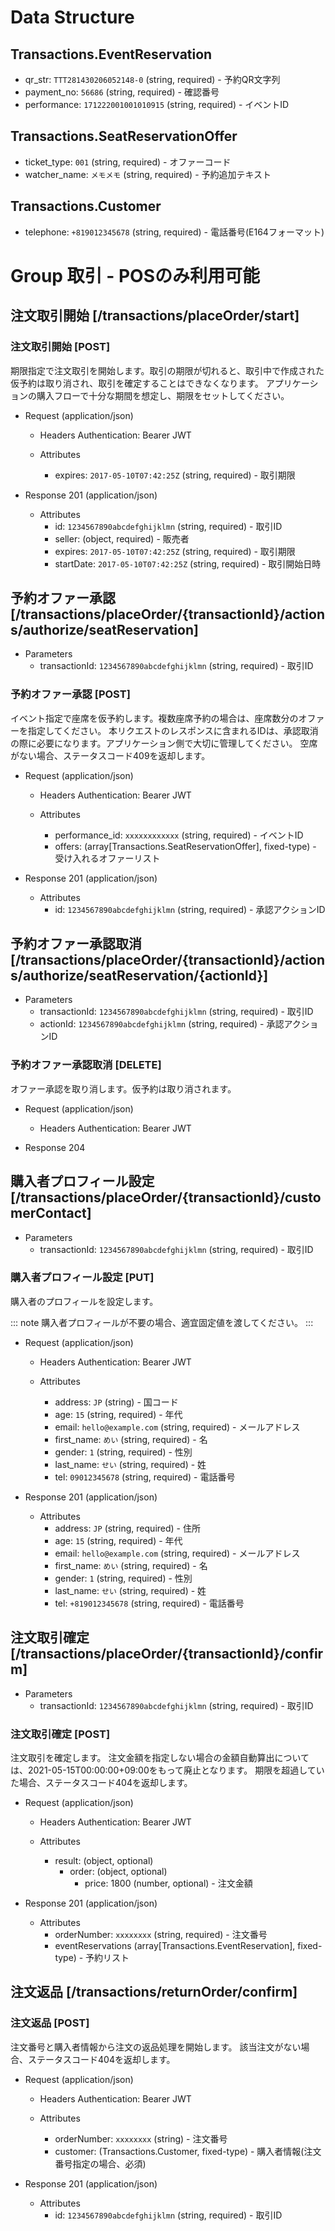 # Data Structure

## Transactions.EventReservation
+ qr_str: `TTT281430206052148-0` (string, required) - 予約QR文字列
+ payment_no: `56686` (string, required) - 確認番号
+ performance: `171222001001010915` (string, required) - イベントID

## Transactions.SeatReservationOffer
+ ticket_type: `001` (string, required) - オファーコード
+ watcher_name: `メモメモ` (string, required) - 予約追加テキスト

## Transactions.Customer
+ telephone: `+819012345678` (string, required) - 電話番号(E164フォーマット)


# Group 取引 - POSのみ利用可能

## 注文取引開始 [/transactions/placeOrder/start]

### 注文取引開始 [POST]
期限指定で注文取引を開始します。取引の期限が切れると、取引中で作成された仮予約は取り消され、取引を確定することはできなくなります。
アプリケーションの購入フローで十分な期間を想定し、期限をセットしてください。

+ Request (application/json)
    + Headers
        Authentication: Bearer JWT

    + Attributes
        + expires:  `2017-05-10T07:42:25Z` (string, required) - 取引期限

+ Response 201 (application/json)
    + Attributes
        + id: `1234567890abcdefghijklmn` (string, required) - 取引ID
        + seller: (object, required) - 販売者
        + expires: `2017-05-10T07:42:25Z` (string, required) - 取引期限
        + startDate: `2017-05-10T07:42:25Z` (string, required) - 取引開始日時

<!-- include(../response/400.md) -->
<!-- include(../response/404.md) -->



## 予約オファー承認 [/transactions/placeOrder/{transactionId}/actions/authorize/seatReservation]

+ Parameters
    + transactionId: `1234567890abcdefghijklmn` (string, required) - 取引ID

### 予約オファー承認 [POST]
イベント指定で座席を仮予約します。複数座席予約の場合は、座席数分のオファーを指定してください。 
本リクエストのレスポンスに含まれるIDは、承認取消の際に必要になります。アプリケーション側で大切に管理してください。
空席がない場合、ステータスコード409を返却します。

+ Request (application/json)
    + Headers
        Authentication: Bearer JWT

    + Attributes
        + performance_id: `xxxxxxxxxxxx` (string, required) - イベントID
        + offers: (array[Transactions.SeatReservationOffer], fixed-type) - 受け入れるオファーリスト

+ Response 201 (application/json)
    + Attributes
        + id: `1234567890abcdefghijklmn` (string, required) - 承認アクションID

<!-- include(../response/400.md) -->
<!-- include(../response/404.md) -->
<!-- include(../response/409.md) -->



## 予約オファー承認取消 [/transactions/placeOrder/{transactionId}/actions/authorize/seatReservation/{actionId}]

+ Parameters
    + transactionId: `1234567890abcdefghijklmn` (string, required) - 取引ID
    + actionId: `1234567890abcdefghijklmn` (string, required) - 承認アクションID

### 予約オファー承認取消 [DELETE]
オファー承認を取り消します。仮予約は取り消されます。

+ Request (application/json)
    + Headers
        Authentication: Bearer JWT

+ Response 204

<!-- include(../response/400.md) -->
<!-- include(../response/404.md) -->



## 購入者プロフィール設定 [/transactions/placeOrder/{transactionId}/customerContact]

+ Parameters
    + transactionId: `1234567890abcdefghijklmn` (string, required) - 取引ID

### 購入者プロフィール設定 [PUT]
購入者のプロフィールを設定します。

::: note
購入者プロフィールが不要の場合、適宜固定値を渡してください。
:::

+ Request (application/json)
    + Headers
        Authentication: Bearer JWT

    + Attributes
        + address: `JP` (string) - 国コード
        + age: `15` (string, required) - 年代
        + email: `hello@example.com` (string, required) - メールアドレス
        + first_name: `めい` (string, required) - 名
        + gender: `1` (string, required) - 性別
        + last_name: `せい` (string, required) - 姓
        + tel: `09012345678` (string, required) - 電話番号

+ Response 201 (application/json)
    + Attributes
        + address: `JP` (string, required) - 住所
        + age: `15` (string, required) - 年代
        + email: `hello@example.com` (string, required) - メールアドレス
        + first_name: `めい` (string, required) - 名
        + gender: `1` (string, required) - 性別
        + last_name: `せい` (string, required) - 姓
        + tel: `+819012345678` (string, required) - 電話番号

<!-- include(../response/400.md) -->
<!-- include(../response/404.md) -->



## 注文取引確定 [/transactions/placeOrder/{transactionId}/confirm]

+ Parameters
    + transactionId: `1234567890abcdefghijklmn` (string, required) - 取引ID

### 注文取引確定 [POST]
注文取引を確定します。
注文金額を指定しない場合の金額自動算出については、2021-05-15T00:00:00+09:00をもって廃止となります。
期限を超過していた場合、ステータスコード404を返却します。

+ Request (application/json)
    + Headers
        Authentication: Bearer JWT

    + Attributes
        + result: (object, optional)
            + order: (object, optional)
                + price: 1800 (number, optional) - 注文金額

+ Response 201 (application/json)
    + Attributes
        + orderNumber: `xxxxxxxx` (string, required) - 注文番号
        + eventReservations (array[Transactions.EventReservation], fixed-type) - 予約リスト

<!-- include(../response/400.md) -->
<!-- include(../response/404.md) -->



## 注文返品 [/transactions/returnOrder/confirm]

### 注文返品 [POST]
注文番号と購入者情報から注文の返品処理を開始します。
該当注文がない場合、ステータスコード404を返却します。

+ Request (application/json)
    + Headers
        Authentication: Bearer JWT

    + Attributes
        + orderNumber: `xxxxxxxx` (string) - 注文番号
        + customer: (Transactions.Customer, fixed-type) - 購入者情報(注文番号指定の場合、必須)

+ Response 201 (application/json)
    + Attributes
        + id: `1234567890abcdefghijklmn` (string, required) - 取引ID

<!-- include(../response/400.md) -->
<!-- include(../response/404.md) -->
<!-- include(../response/409.md) -->
